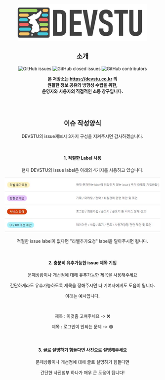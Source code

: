 <p align="center"><img src="/img/devstu-horizon-logo.png" width="420px" height="120px"></p>
 
  <h2 align="center">소개</h2>

<p align="center">
<img alt="GitHub issues" src="https://img.shields.io/github/issues-raw/DEVSTU-kor-developers/devstu-issue?style=flat-square">
<img alt="GitHub closed issues" src="https://img.shields.io/github/issues-closed-raw/DEVSTU-kor-developers/devstu-issue?style=flat-square">
<img alt="GitHub contributors" src="https://img.shields.io/github/contributors/DEVSTU-kor-developers/devstu-issue?style=flat-square">
</p>

**<p align="center">본 저장소는 https://devstu.co.kr 의 <br/>원활한 정보 공유와 방향성 수립을 위한,  
운영자와 사용자의 직접적인 소통 창구입니다.  </p>**
<br/>
<br/>
<h2 align="center">이슈 작성양식</h2>
<p align="center">DEVSTU의 issue제보시 3가지 구성을 지켜주시면 감사하겠습니다.</p>
<br/>
<h4 align="center">1. 적절한 Label 사용</h4>
<p align="center">현재 DEVSTU의 issue label은 아래의 4가지를 사용하고 있습니다.</p>
<p align="center"><img src="/img/issue-labels.JPG"></p>
<p align="center">적절한 issue label이 없다면 "라벨추가요청" label을 달아주시면 됩니다.</p>
<br/>
<h4 align="center">2. 충분히 유추가능한 issue 제목 기입</h4>
<p align="center">문제상황이나 개선점에 대해 유추가능한 제목을 사용해주세요</p>
<p align="center">간단하게라도 유추가능하도록 제목을 정해주시면 타 기여자에게도 도움이 됩니다.</p>
<p align="center">아래는 예시입니다.</p>
<br/>
<p align="center">제목 : 이것좀 고쳐주세요 -> ❌</p>
<p align="center">제목 : 로그인이 안되는 문제 -> 🟢</p>
<br/>
<h4 align="center">3. 글로 설명하기 힘들다면 사진으로 설명해주세요</h4>
<p align="center">문제상황이나 개선점에 대해 글로 설명하기 힘들다면</p>
<p align="center">간단한 사진첨부 하나가 매우 큰 도움이 됩니다!</p>
<br/>
